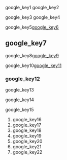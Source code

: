 google_key1
google_key2
 
 
 google_key3
google_key4
 
google_key5[google_key6](https://www.digitalunite.com/technology-guides/using-internet/searching-browsing/what-google)


## google_key7
google_key8[google_key9](Quk88piD8PM)


google_key10[google_key11](6kFyvovDNl8)



### google_key12
google_key13

google_key14

google_key15

1. google_key16
2. google_key17
3. google_key18
4. google_key19
5. google_key20
6. google_key21
7. google_key22
